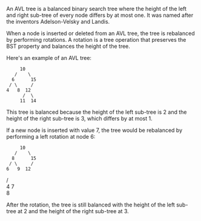 

An AVL tree is a balanced binary search tree where the height of the left and right sub-tree of every node differs by at most one. It was named after the inventors Adelson-Velsky and Landis.

When a node is inserted or deleted from an AVL tree, the tree is rebalanced by performing rotations. A rotation is a tree operation that preserves the BST property and balances the height of the tree.

Here's an example of an AVL tree:

         10
       /    \
      6      15
     / \     /
    4   8  12
          /  \
         11  14

This tree is balanced because the height of the left sub-tree is 2 and the height of the right sub-tree is 3, which differs by at most 1.

If a new node is inserted with value 7, the tree would be rebalanced by performing a left rotation at node 6:

         10
       /    \
      8      15
     / \     /
    6   9  12
   / \
  4   7
        \
         8

After the rotation, the tree is still balanced with the height of the left sub-tree at 2 and the height of the right sub-tree at 3.